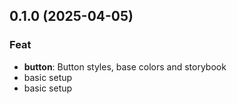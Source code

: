## 0.1.0 (2025-04-05)

### Feat

- **button**: Button styles, base colors and storybook
- basic setup
- basic setup

